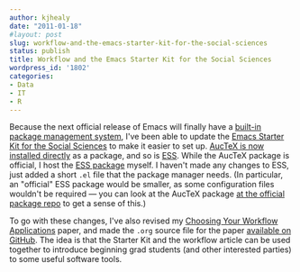 ```yaml
---
author: kjhealy
date: "2011-01-18"
#layout: post
slug: workflow-and-the-emacs-starter-kit-for-the-social-sciences
status: publish
title: Workflow and the Emacs Starter Kit for the Social Sciences
wordpress_id: '1802'
categories:
- Data
- IT
- R
---
```


Because the next official release of Emacs will finally have a [built-in package management system](http://tromey.com/elpa/), I've been able to update the [Emacs Starter Kit for the Social Sciences](http://kjhealy.github.com/emacs-starter-kit/) to make it easier to set up. [AucTeX is now installed directly](http://www.kieranhealy.org/blog/archives/2011/01/11/emacs-starter-kit-for-the-social-sciences-now-easier-to-install/) as a package, and so is [ESS](http://www.kieranhealy.org/blog/archives/2011/01/11/emacs-starter-kit-for-the-social-sciences-now-gets-ess-via-elpa/). While the AucTeX package is official, I host the [ESS package](https://kieranhealy.org/packages/) myself. I haven't made any changes to ESS, just added a short `.el` file that the package manager needs. (In particular, an "official" ESS package would be smaller, as some configuration files wouldn't be required — you can look at the AucTeX package [at the official package repo](http://elpa.gnu.org/packages/) to get a sense of this.)

To go with these changes, I've also revised my [Choosing Your Workflow Applications](http://www.kieranhealy.org/files/misc/workflow-apps.pdf) paper, and made the `.org` source file for the paper [available on GitHub](https://github.com/kjhealy/workflow-paper). The idea is that the Starter Kit and the workflow article can be used together to introduce beginning grad students (and other interested parties) to some useful software tools.

